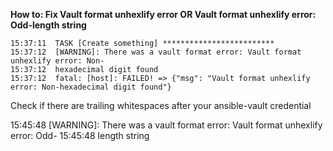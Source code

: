 **How to: Fix Vault format unhexlify error OR Vault format unhexlify error: Odd-length string**
```
15:37:11  TASK [Create something] *************************
15:37:12  [WARNING]: There was a vault format error: Vault format unhexlify error: Non-
15:37:12  hexadecimal digit found
15:37:12  fatal: [host]: FAILED! => {"msg": "Vault format unhexlify error: Non-hexadecimal digit found"}
```
Check if there are trailing whitespaces after your ansible-vault credential  

15:45:48  [WARNING]: There was a vault format error: Vault format unhexlify error: Odd-
15:45:48  length string